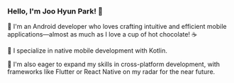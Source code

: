 ### Hello, I'm Joo Hyun Park! 👋

🌱 I'm an Android developer who loves crafting intuitive and efficient mobile applications—almost as much as I love a cup of hot chocolate! ☕

🌱 I specialize in native mobile development with Kotlin.

🌱 I'm also eager to expand my skills in cross-platform development, with frameworks like Flutter or React Native on my radar for the near future.

</br>

<!--
[![Top Langs](https://github-readme-stats-alpha-jet.vercel.app/api/top-langs/?username=JooHyunPark-jp&layout=compact&langs_count=6&exclude_repo=JooHyunPark-JP.github.io,SpeedChecker)](https://github.com/anuraghazra/github-readme-stats)[![JooHyun's GitHub stats](https://github-readme-stats.vercel.app/api?username=JooHyunPark-JP&hide=stars,contribs&title_color=ffffff&icon_color=bb2acf&text_color=daf7dc&bg_color=151515&count_private=true&show_icons=true)](https://github.com/anuraghazra/github-readme-stats)
-->


<!--
**JooHyunPark-JP/JooHyunPark-jp** is a ✨ _special_ ✨ repository because its `README.md` (this file) appears on your GitHub profile...

Here are some ideas to get you started:...

- 🔭 I’m currently working on ...
- 🌱 I’m currently learning ...
- 👯 I’m looking to collaborate on ....
- 🤔 I’m looking for help with ...
- 💬 Ask me about ...
- 📫 How to reach me: ...
- 😄 Pronouns: ...
- ⚡ Fun fact: ...
-->
